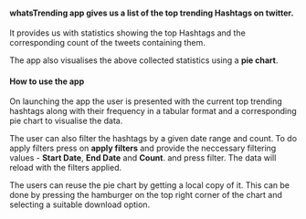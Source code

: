 #### whatsTrending app gives us a list of the top trending Hashtags on twitter.

It provides us with statistics showing the top Hashtags and the corresponding count
of the tweets containing them.

The app also visualises the above collected statistics using a **pie chart**.

#### How to use the app

On launching the app the user is presented with the current top trending hashtags
along with their frequency in a tabular format and a corresponding pie chart
to visualise the data.

The user can also filter the hashtags by a given date range and count.
To do apply filters press on **apply filters** and provide the neccessary
filtering values - **Start Date**, **End Date** and **Count**. and press
filter. The data will reload with the filters applied.

The users can reuse the pie chart by getting a local copy of it. This can be done
by pressing the hamburger on the top right corner of the chart and selecting a suitable
download option. 

